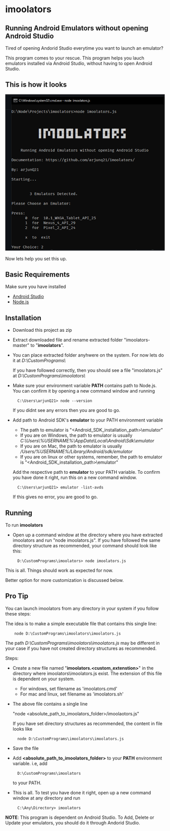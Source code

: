 # imoolators

## Running Android Emulators without opening Android Studio

Tired of opening Andorid Studio everytime you want to launch an emulator?

This program comes to your rescue.
This program helps you lauch emulators installed via Android Studio, without having to open Android Studio.

## This is how it looks

![Imoolators Demo](https://raw.githubusercontent.com/arjunQ21/imoolators/master/docs/images/imoolators-demo.png?token=ALBRSXTEZVAJKQF7HBS45JTAFZSM6)

Now lets help you set this up.

## Basic Requirements

Make sure you have installed

* [Android Studio](https://developer.android.com/studio)
* [Node.js](https://nodejs.org/en/download/)

## Installation

* Download this project as zip
* Extract downloaded file and rename extracted folder "imoolators-master" to "**imoolators**".
* You can place extracted folder anyhwere on the system. For now lets do it at *D:\CustomPrograms\\*

    If you have followed correctly, then you should see a file "imoolators.js" at *D:\CustomPrograms\imoolators\\*

* Make sure your environment variable **PATH** contains path to Node.js. You can confirm it by opening a new command window and running

        C:\Users\arjunQ21> node --version
    If you didnt see any errors then you are good to go.

* Add path to Android SDK's **emulator** to your PATH environment variable
  * The path to emulator is  "<Android_SDK_installation_path>\emulator"
  * If you are on Windows, the path to emulator is usually *C:\Users\\%USERNAME%\AppData\Local\Android\Sdk\emulator*
  * If you are on Mac, the path to emulator is usually
  */Users/%USERNAME%/Library/Android/sdk/emulator*
  * If you are on linux or other systems, remember, the path to emulator is  "<Android_SDK_installation_path>\emulator"

  Add the respective path to **emulator** to your PATH  variable. To confirm you have done it right, run this on a new command window.

        C:\Users\arjunQ21> emulator -list-avds
    If this gives no error, you are good to go.

## Running

To run **imoolators**

* Open up a command window at the directory where you have extracted imoolators and run "node imoolators.js".
If you have followed the same directory structure as recommended, your command should look like this:

        D:\CustomPrograms\imoolators> node imoolators.js

This is all. Things should work as expected for now.

Better option for more customization is discussed below.

## Pro Tip

You can launch imoolators from any directory in your system if you follow these steps:

The idea is to make a simple executable file that contains this single line:

        node D:\CustomPrograms\imoolators\imoolators.js
The path *D:\CustomPrograms\imoolators\imoolators.js* may be different in your case if you have not created directory structures as recommended.

Steps:

* Create a new file named "**imoolators.<custom_extenstion>**" in the directory where imoolators\imoolators.js exist. The extension of this file is dependent on your system.
  * For windows, set filename as 'imoolators.cmd'
  * For mac and linux, set filename as 'imoolators.sh'

* The above file contains a single line

  "node <absolute_path_to_imoolators_folder>/imoolaotors.js"

  If you have set directory structures as recommended, the content in file looks like

        node D:\CustomPrograms\imoolators\imoolators.js
* Save the file
* Add **<absolute_path_to_imoolators_folder>** to your **PATH** environment variable. i.e, add

        D:\CustomPrograms\imoolators
    to your PATH.
* This is all. To test you have done it right, open up a new command window at any directory and run

        C:\Any\Directory> imoolators

**NOTE**:
This program is dependent on Android Studio. To Add, Delete or Update your emulators, you should do it through Andorid Studio.
